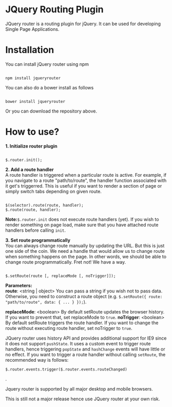 # JQuery Routing Plugin
JQuery router is a routing plugin for jQuery. It can be used for developing Single Page Applications.

# Installation
You can install jQuery router using npm

<pre><code>
npm install jqueryrouter
</code></pre>

You can also do a bower install as follows

<pre><code>
bower install jqueryrouter
</code></pre>

Or you can download the repository above.

# How to use?
<b>1. Initialize router plugin</b><br/>
<pre><code>
$.router.init();
</code></pre>

<b>2. Add a route handler</b><br/>
A route handler is triggered when a particular route is active. For example, if you navigate to a route "path/to/route", the handler function associated with it get's triggerred. This is useful if you want to render a section of page or simply switch tabs depending on given route.

<pre><code>
$(selector).route(route, handler);
$.route(route, handler);
</code></pre>

<b>Note:</b><code>$.router.init</code> does not execute route handlers (yet). If you wish to render something on page load, make sure that you have attached route handlers before calling <code>init</code>.

<b>3. Set route programmatically</b><br/>
You can always change route manually by updating the URL. But this is just one side of the coin. We need a handle that would allow us to change route when something happens on the page. In other words, we should be able to change route programmatically. Fret not! We have a way.

<pre><code>
$.setRoute(route [, replaceMode [, noTrigger]]);
</code></pre>

<b>Parameters:</b><br/>
<b>route</b>: &lt;string | object&gt;
You can pass a string if you wish not to pass data. Otherwise, you need to construct a route object (e.g. <code>$.setRoute({ route: "path/to/route", data: { ... } });</code>).

<b>replaceMode</b>: &lt;boolean&gt;
By default setRoute updates the browser history. If you want to prevent that, set replaceMode to <code>true</code>.
<b>noTrigger</b>: &lt;boolean&gt;
By default setRoute triggers the route handler. If you want to change the route without executing route handler, set noTrigger to <code>true</code>.

JQuery router uses history API and provides additional support for IE9 since it does not support <code>pushState</code>. It uses a custom event to trigger route handlers, hence triggering <code>popState</code> and <code>hashChange</code> events will have little or no effect. If you want to trigger a route handler without calling <code>setRoute</code>, the recommended way is follows: 
<pre><code>$.router.events.trigger($.router.events.routeChanged)</code></pre>.
  
Jquery router is supported by all major desktop and mobile browsers.

This is still not a major release hence use JQuery router at your own risk.
